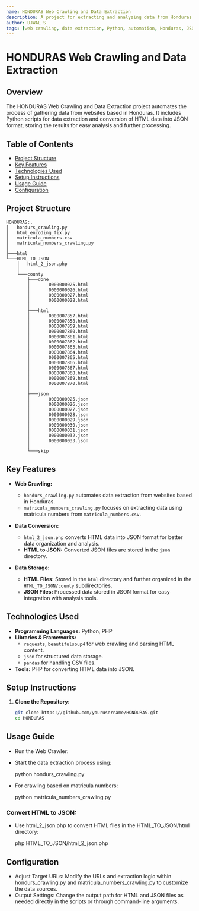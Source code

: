 ```yaml
---
name: HONDURAS Web Crawling and Data Extraction
description: A project for extracting and analyzing data from Honduras sources, storing results in JSON format for efficient data management and analysis.
author: UJWAL S
tags: [web crawling, data extraction, Python, automation, Honduras, JSON, HTML, PHP]
---
```


# HONDURAS Web Crawling and Data Extraction

## Overview
The HONDURAS Web Crawling and Data Extraction project automates the process of gathering data from websites based in Honduras. It includes Python scripts for data extraction and conversion of HTML data into JSON format, storing the results for easy analysis and further processing.

## Table of Contents
- [Project Structure](#project-structure)
- [Key Features](#key-features)
- [Technologies Used](#technologies-used)
- [Setup Instructions](#setup-instructions)
- [Usage Guide](#usage-guide)
- [Configuration](#configuration)

## Project Structure

    HONDURAS:.
    │   hondurs_crawling.py
    │   html_encoding_fix.py
    │   matricula_numbers.csv
    │   matricula_numbers_crawling.py
    │
    ├───html
    └───HTML_TO_JSON
        │   html_2_json.php
        │
        └───county
            ├───done
            │       0000000025.html
            │       0000000026.html
            │       0000000027.html
            │       0000000028.html
            │
            ├───html
            │       0000007857.html
            │       0000007858.html
            │       0000007859.html
            │       0000007860.html
            │       0000007861.html
            │       0000007862.html
            │       0000007863.html
            │       0000007864.html
            │       0000007865.html
            │       0000007866.html
            │       0000007867.html
            │       0000007868.html
            │       0000007869.html
            │       0000007870.html
            │
            ├───json
            │       0000000025.json
            │       0000000026.json
            │       0000000027.json
            │       0000000028.json
            │       0000000029.json
            │       0000000030.json
            │       0000000031.json
            │       0000000032.json
            │       0000000033.json
            │
            └───skip


## Key Features
- **Web Crawling:**
  - `hondurs_crawling.py` automates data extraction from websites based in Honduras.
  - `matricula_numbers_crawling.py` focuses on extracting data using matricula numbers from `matricula_numbers.csv`.

- **Data Conversion:**
  - `html_2_json.php` converts HTML data into JSON format for better data organization and analysis.
  - **HTML to JSON:** Converted JSON files are stored in the `json` directory.

- **Data Storage:**
  - **HTML Files:** Stored in the `html` directory and further organized in the `HTML_TO_JSON/county` subdirectories.
  - **JSON Files:** Processed data stored in JSON format for easy integration with analysis tools.

## Technologies Used
- **Programming Languages:** Python, PHP
- **Libraries & Frameworks:**
  - `requests`, `beautifulsoup4` for web crawling and parsing HTML content.
  - `json` for structured data storage.
  - `pandas` for handling CSV files.
- **Tools:** PHP for converting HTML data into JSON.

## Setup Instructions
1. **Clone the Repository:**
   ```bash
   git clone https://github.com/yourusername/HONDURAS.git
   cd HONDURAS

## Usage Guide
 - Run the Web Crawler:
 - Start the data extraction process using:
    
    python hondurs_crawling.py

- For crawling based on matricula numbers:
    
    python matricula_numbers_crawling.py

### Convert HTML to JSON:

 - Use html_2_json.php to convert HTML files in the HTML_TO_JSON/html directory:

    php HTML_TO_JSON/html_2_json.php

## Configuration
 - Adjust Target URLs: Modify the URLs and extraction logic within hondurs_crawling.py and matricula_numbers_crawling.py to customize the data sources.
 - Output Settings: Change the output path for HTML and JSON files as needed directly in the scripts or through command-line arguments.